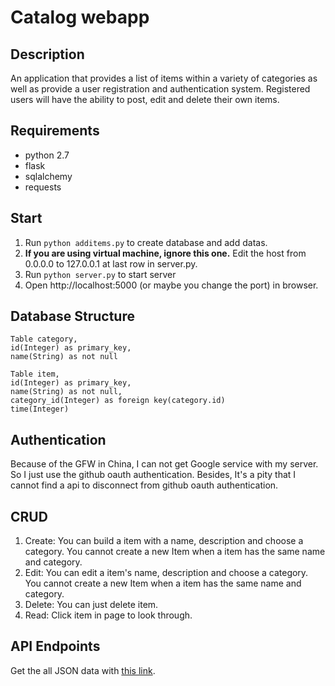 # Catalog webapp
## Description
An application that provides a list of items within a variety of categories as well as provide a user registration and authentication system. Registered users will have the ability to post, edit and delete their own items.
## Requirements
- python 2.7
- flask
- sqlalchemy
- requests
## Start
1. Run `python additems.py` to create database and add datas.
2. **If you are using virtual machine, ignore this one.**
    Edit the host from 0.0.0.0 to 127.0.0.1 at last row in server.py.
3. Run `python server.py` to start server
4. Open http://localhost:5000 (or maybe you change the port) in browser.
## Database Structure
    Table category,
    id(Integer) as primary_key,
    name(String) as not null

    Table item,
    id(Integer) as primary_key,
    name(String) as not null,
    category_id(Integer) as foreign key(category.id)
    time(Integer)
## Authentication
Because of the GFW in China, I can not get Google service with my server.
So I just use the github oauth authentication. Besides, It's a pity that I cannot find a api to disconnect from github oauth authentication.
## CRUD
1. Create: 
    You can build a item with a name, description and choose a category.
    You cannot create a new Item when a item has the same name and category.
2. Edit:
    You can edit a item's name, description and choose a category.
    You cannot create a new Item when a item has the same name and category.
3. Delete:
    You can just delete item.
4. Read:
    Click item in page to look through.
## API Endpoints
Get the all JSON data with [this link](http://localhost:5000/catelog/JSON).
    